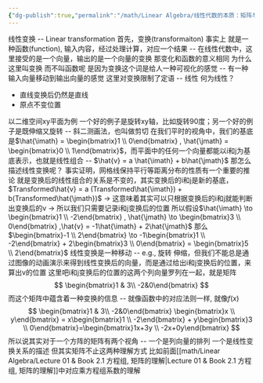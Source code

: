 ```yaml
---
{"dg-publish":true,"permalink":"/math/Linear Algebra/线性代数的本质：矩阵与线性变换/","dgPassFrontmatter":true,"noteIcon":"","created":"2025-08-01T15:36:40.834+08:00","updated":"2025-08-01T17:23:22.771+08:00"}
---
```


线性变换 -- Linear transformation
首先，变换(transformaiton) 事实上 就是一种函数(function), 输入内容，经过处理计算，对应一个结果 -- 在线性代数中，这里接受的是一个向量，输出的是一个向量的变换
那变化和函数的意义相同 为什么这里叫变换 而不叫函数呢
是因为变换这个词是给人一种可视化的感觉 -- 有一种输入向量移动到输出向量的感觉
这里对变换限制了定语 -- 线性
何为线性？
- 直线变换后仍然是直线
- 原点不变位置

以二维空间xy平面为例
一个好的例子是旋转xy轴，比如旋转90度；另一个好的例子是既伸缩又旋转 -- 斜二测画法，也叫做剪切
在我们平时的视角中，我们的基底是$\hat{\imath} = \begin{bmatrix}1 \\ 0\end{bmatrix} , \hat{\jmath} = \begin{bmatrix}0 \\ 1\end{bmatrix}$，而平面中的任何一个向量都能以i和j为基底表示，也就是线性组合 -- $\hat{v} = a \hat{\imath} + b\hat{\jmath}$
那怎么描述线性变换呢？ 
事实证明，网格线保持平行等距离分布的性质有一个重要的推论 就是变换后的线性组合的关系是不变的，其实变换后的i和j是新的基底，$Transformed\hat{v} = a (Transformed\hat{\imath}) + b(Transformed\hat{\jmath})$
-> 这意味着其实可以只根据变换后的i和j就能判断出变换后的v
-> 所以我们只需要记录i和j变换后的位置
所以假设$\hat{\imath} \to \begin{bmatrix}1 \\ -2\end{bmatrix} , \hat{\jmath} \to \begin{bmatrix}3 \\ 0\end{bmatrix} ,\hat{v} = -1\hat{\imath} + 2\hat{\jmath}$ 那么 $\begin{bmatrix}-1 \\ 2\end{bmatrix} \to -1\begin{bmatrix}1 \\ -2\end{bmatrix} + 2\begin{bmatrix}3 \\ 0\end{bmatrix} = \begin{bmatrix}5 \\ 2\end{bmatrix}$
线性变换是一种移动 -- e.g., 旋转 伸缩，但我们不能总是通过图像的动画演示来得到线性变换后的向量，而是通过给出i和j变换后的位置，来算出v的位置
这里吧i和j变换后的位置的这两个列向量罗列在一起，就是矩阵
$$
\begin{bmatrix}1 & 3\\ -2&0\end{bmatrix}
$$
而这个矩阵中蕴含着一种变换的信息 -- 就像函数中的对应法则一样, 就像$f(x)$
$$
\begin{bmatrix}1 & 3\\ -2&0\end{bmatrix} \begin{bmatrix}x \\ y\end{bmatrix} = x\begin{bmatrix}1 \\ -2\end{bmatrix} + y\begin{bmatrix}3 \\ 0\end{bmatrix}=\begin{bmatrix}1x+3y \\ -2x+0y\end{bmatrix}
$$
所以说其实对于一个方阵的矩阵有两个视角 -- 一个是列向量的排列 一个是线性变换关系的描述
但其实矩阵不止这两种理解方式 比如前面[[math/Linear Algebra/Lecture 01 & Book 2.1 方程组, 矩阵的理解\|Lecture 01 & Book 2.1 方程组, 矩阵的理解]]中对应乘方程组系数的理解

